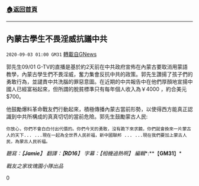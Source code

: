 ###  [:house:返回首頁](https://github.com/ourhimalayas/txt)
---

## 內蒙古學生不畏淫威抗議中共
`2020-09-03 01:00 GM31` [轉載自GNews](https://gnews.org/zh-hant/331245/)

郭先生09/01 G-TV的直播是基於約2天前在中共政府宣佈在內蒙古要取消用蒙語教學，內蒙古學生們不畏淫威，奮力集會反抗中共的政策。郭先生讚揚了孩子們的勇敢行為，並譴責中共洗腦的罪惡意圖。在近期的中共報告中在他們厚顏地宣揚中國人已經富裕起來，但所謂的脫貧標準只有每年個人收入為￥4000 ，約合美元$700。

他鼓勵爆料革命戰友們行動起來，積極傳播內蒙古當前形勢，以使得西方能真正認識到中共所構成的真真切切的當前危險。郭先生鼓勵蒙古人民:

```
你放心，你們不會白白付出代價的。你們今天的勇敢，沒有跪下來求饒，你們就會換來一片蒙古人的天下... ...現在一起為全世界人民祈福，新中國聯邦 ... ...現在我們要加上蒙古人民，為蒙古人民祈福。
```

*聽寫：【**Jamie**】* *翻譯：【**RD16**】* *字幕：【相機過熱啊】* *編輯**:**【**GM31**】*

*戰友之家玫瑰園小隊出品*

0
